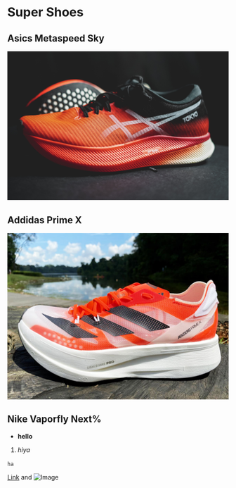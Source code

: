 # Super Shoes


## Asics Metaspeed Sky

![Image](asics-metaspeed-sky-feature.jpg)

## Addidas Prime X

![Image](adidasprimex.jpg)

## Nike Vaporfly Next%


- **hello**

1. _hiya_

`ha`


[Link](url) and ![Image](src)
```

